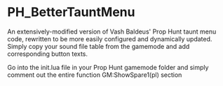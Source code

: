 PH_BetterTauntMenu
=================

An extensively-modified version of Vash Baldeus' Prop Hunt taunt menu code, rewritten to be more easily configured and dynamically updated. Simply copy your sound file table from the gamemode and add corresponding button texts.

Go into the init.lua file in your Prop Hunt gamemode folder and simply comment out the entire function GM:ShowSpare1(pl) section
